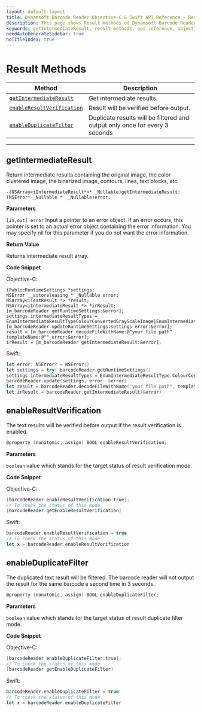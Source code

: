 ```yaml
---
layout: default-layout
title: Dynamsoft Barcode Reader Objective-C & Swift API Reference - Result Methods
description: This page shows Result methods of Dynamsoft Barcode Reader for iOS SDK.
keywords: getIntermediateResult, result methods, api reference, objective-c, oc, swift
needAutoGenerateSidebar: true
noTitleIndex: true
---
```


# Result Methods

  | Method               | Description |
  |----------------------|-------------|
  | [`getIntermediateResult`](#getintermediateresult) | Get intermediate results. |
  | [`enableResultVerification`](#enableresultverification) | Result will be verified before output. |
  | [`enableDuplicateFilter`](#enableduplicatefilter) | Duplicate results will be filtered and output only once for every 3 seconds |

  ---

## getIntermediateResult

Return intermediate results containing the original image, the color clustered image, the binarized image, contours, lines, text blocks, etc.

```objc
-(NSArray<iIntermediateResult*>* _Nullable)getIntermediateResult:(NSError* _Nullable *  _Nullable)error;
```

**Parameters**

`[in,out] error` Input a pointer to an error object. If an error occurs, this pointer is set to an actual error object containing the error information. You may specify nil for this parameter if you do not want the error information.

**Return Value**

Returns intermediate result array.

**Code Snippet**

Objective-C:

```objc
iPublicRuntimeSettings *settings;
NSError __autoreleasing * _Nullable error;
NSArray<iTextResult *> *result;
NSArray<iIntermediateResult *> *irResult;
[m_barcodeReader getRuntimeSettings:&error];
settings.intermediateResultTypes = EnumIntermediateResultTypeColourConvertedGrayScaleImage|EnumIntermediateResultTypeOriginalImage|EnumIntermediateResultTypeColourClusteredImage;
[m_barcodeReader updateRuntimeSettings:settings error:&error];
result = [m_barcodeReader decodeFileWithName:@"your file path" templateName:@"" error:&error];
irResult = [m_barcodeReader getIntermediateResult:&error];
```

Swift:

```swift
let error: NSError? = NSError()
let settings = try! barcodeReader.getRuntimeSettings()
settings.intermediateResultTypes = EnumIntermediateResultType.ColourConvertedGrayScaleImage.rawValue | EnumIntermediateResultType.OriginalImage.rawValue | EnumIntermediateResultType.ColourClusteredImage.rawValue
barcodeReader.update(settings, error: &error)
let result = barcodeReader.decodeFileWithName("your file path", templateName:"", error: &error)
let irResult = barcodeReader.getIntermediateResult(&error)
```

## enableResultVerification

The text results will be verified before output if the result verification is enabled.

```objectivec
@property (nonatomic, assign) BOOL enableResultVerification;
```

**Parameters**

`boolean` value which stands for the target status of result verification mode.

**Code Snippet**

Objective-C:

```objectivec
[barcodeReader enableResultVerification:true];
// To check the status of this mode
[barcodeReader getEnableResultVerification]
```

Swift:

```swift
barcodeReader.enableResultVerification = true
// To check the status of this mode
let x = barcodeReader.enableResultVerification
```

## enableDuplicateFilter

The duplicated text result will be filtered. The barcode reader will not output the result for the same barcode a second time in 3 seconds.

```objectivec
@property (nonatomic, assign) BOOL enableDuplicateFilter;
```

**Parameters**

`boolean` value which stands for the target status of result duplicate filter mode.

**Code Snippet**

Objective-C:

```objectivec
[barcodeReader enableDuplicateFilter:true];
// To check the status of this mode
[barcodeReader getEnableDuplicateFilter]
```

Swift:

```swift
barcodeReader.enableDuplicateFilter = true
// To check the status of this mode
let x = barcodeReader.enableDuplicateFilter
```
